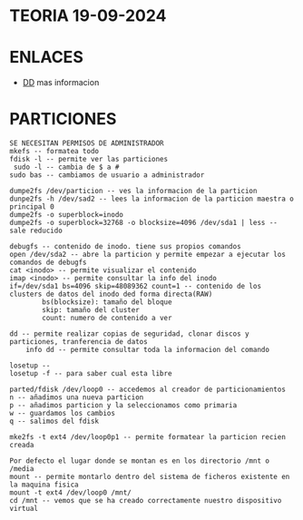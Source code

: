 # TEORIA 19-09-2024

# ENLACES
<ul>
    <li><a href="https://keepcoding.io/blog/que-es-y-como-usar-el-comando-dd-en-linux/">DD</a> mas informacion</li>
</ul>

# PARTICIONES
    SE NECESITAN PERMISOS DE ADMINISTRADOR
    mkefs -- formatea todo
    fdisk -l -- permite ver las particiones
     sudo -l -- cambia de $ a #
    sudo bas -- cambiamos de usuario a administrador
    
    dumpe2fs /dev/particion -- ves la informacion de la particion
    dunpe2fs -h /dev/sad2 -- lees la informacion de la particion maestra o principal 0
    dumpe2fs -o superblock=inodo
    dumpe2fs -o superblock=32768 -o blocksize=4096 /dev/sda1 | less -- sale reducido   
    
    debugfs -- contenido de inodo. tiene sus propios comandos
    open /dev/sda2 -- abre la particion y permite empezar a ejecutar los comandos de debugfs
    cat <inodo> -- permite visualizar el contenido
    imap <inodo> -- permite consultar la info del inodo
    if=/dev/sda1 bs=4096 skip=48089362 count=1 -- contenido de los clusters de datos del inodo ded forma directa(RAW)
            bs(blocksize): tamaño del bloque
            skip: tamaño del cluster
            count: numero de contenido a ver

    dd -- permite realizar copias de seguridad, clonar discos y particiones, tranferencia de datos
        info dd -- permite consultar toda la informacion del comando

    losetup -- 
    losetup -f -- para saber cual esta libre

    parted/fdisk /dev/loop0 -- accedemos al creador de particionamientos
    n -- añadimos una nueva particion
    p -- añadimos particion y la seleccionamos como primaria
    w -- guardamos los cambios
    q -- salimos del fdisk

    mke2fs -t ext4 /dev/loop0p1 -- permite formatear la particion recien creada

    Por defecto el lugar donde se montan es en los directorio /mnt o /media
    mount -- permite montarlo dentro del sistema de ficheros existente en la maquina fisica
    mount -t ext4 /dev/loop0 /mnt/
    cd /mnt -- vemos que se ha creado correctamente nuestro dispositivo virtual
